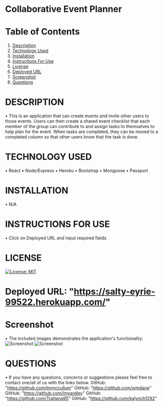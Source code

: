 # Collaborative Event Planner
# Table of Contents
1. [Description](#Description)
2. [Technology Used](#TechnologyUsed)
3. [Installation](#Installation)
4. [Instructions For Use](#InstructionsForUse)
5. [License](#License)
6. [Deployed URL](#DeployedURL)
7. [Screenshot](#Screenshot)
8. [Questions](#Questions)
# DESCRIPTION
• This is an application that can create events and invite other users to those events. Users can then create a shared event checklist that each member of the group can contribute to and assign tasks to themselves to help plan for the event. When tasks are completed, they can be moved to a completed column so that other users know that the task is done.
# TECHNOLOGY USED
• React
• Node/Express
• Heroku
• Bootstrap
• Mongoose
• Passport
# INSTALLATION
• N/A
# INSTRUCTIONS FOR USE
• Click on Deployed URL and input required fields
# LICENSE
[![License: MIT](https://img.shields.io/badge/License-MIT-yellow.svg)](https://opensource.org/licenses/MIT)
# Deployed URL: "https://salty-eyrie-99522.herokuapp.com/"
# Screenshot
• The included images demonstrates the application's functionality:
![Screenshot](https://i.imgur.com/aUs64iT.png)
![Screenshot](https://i.imgur.com/HQ1Ygqi.png)
# QUESTIONS
• If you have any questions, concerns or suggestions please feel free to contact one/all of us with the links below.
GitHub: "https://github.com/lmmccullum"
GitHub: "https://github.com/wmdane"
GitHub: "https://github.com/jmyardley"
GitHub: "https://github.com/Trattana95"
GitHub: "https://github.com/kalynch1292"